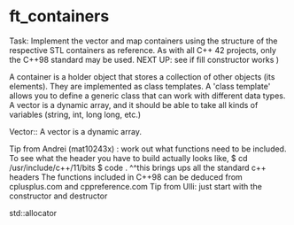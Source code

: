# ft_containers

Task: Implement the vector and map containers using the structure of the respective STL containers as reference. As with all C++ 42 projects, only the C++98 standard may be used.
NEXT UP: see if fill constructor works )

A container is a holder object that stores a collection of other objects (its elements). They are implemented as class templates.
A 'class template' allows you to define a generic class that can work with different data types. 
A vector is a dynamic array, and it should be able to take all kinds of variables (string, int, long long, etc.)

Vector::
A vector is a dynamic array.

Tip from Andrei (mat10243x) : work out what functions need to be included. To see what the header you have to build actually looks like, 
$ cd /usr/include/c++/11/bits
$ code .
^^this brings ups all the standard c++ headers
The functions included in C++98 can be deduced from cplusplus.com and cppreference.com
Tip from Ulli: just start with the constructor and destructor




std::allocator